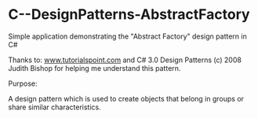 C--DesignPatterns-AbstractFactory
=================================

Simple application demonstrating the "Abstract Factory" design pattern in C#

Thanks to: www.tutorialspoint.com and C# 3.0 Design Patterns (c) 2008 Judith Bishop for helping me understand this pattern.

Purpose:

A design pattern which is used to create objects that belong in groups or share similar characteristics.
